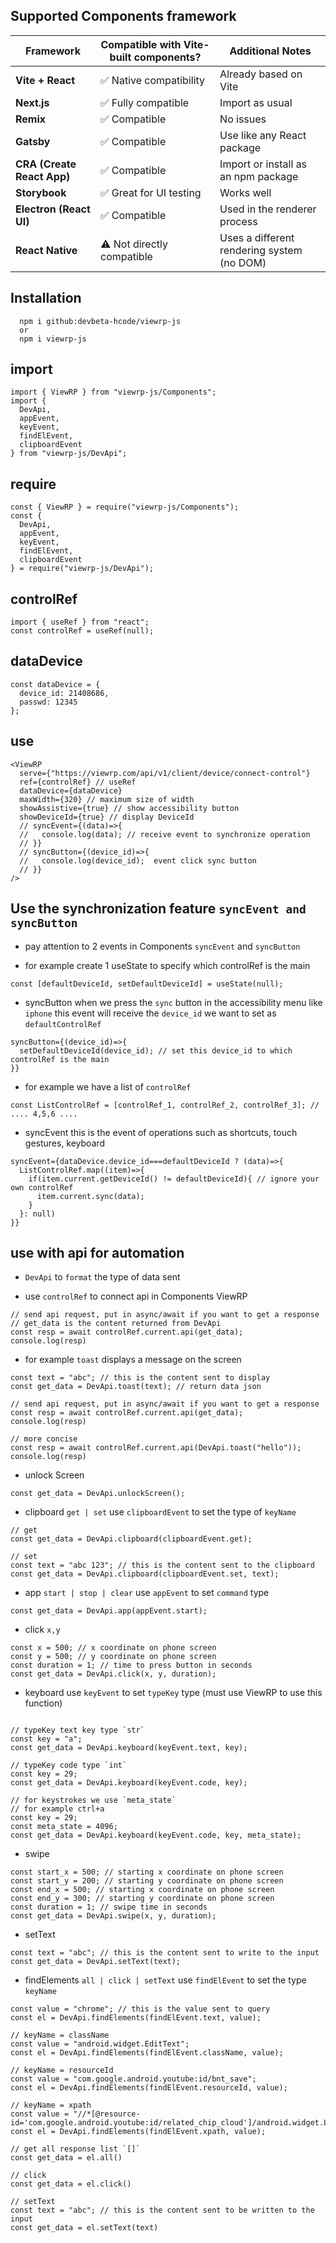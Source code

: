 ## Supported Components framework
| Framework                  | Compatible with Vite-built components?    | Additional Notes                       |
|---------------------------|--------------------------------------------|----------------------------------------|
| **Vite + React**          | ✅ Native compatibility                     | Already based on Vite                  |
| **Next.js**               | ✅ Fully compatible                         | Import as usual                        |
| **Remix**                 | ✅ Compatible                               | No issues                              |
| **Gatsby**                | ✅ Compatible                               | Use like any React package             |
| **CRA (Create React App)**| ✅ Compatible                               | Import or install as an npm package    |
| **Storybook**             | ✅ Great for UI testing                     | Works well                             |
| **Electron (React UI)**   | ✅ Compatible                               | Used in the renderer process           |
| **React Native**          | ⚠️ Not directly compatible                 | Uses a different rendering system (no DOM) |


## Installation

```node
  npm i github:devbeta-hcode/viewrp-js
  or 
  npm i viewrp-js
```

## import

```node
import { ViewRP } from "viewrp-js/Components";
import { 
  DevApi, 
  appEvent, 
  keyEvent, 
  findElEvent, 
  clipboardEvent 
} from "viewrp-js/DevApi";

```

## require

```node
const { ViewRP } = require("viewrp-js/Components");
const { 
  DevApi, 
  appEvent, 
  keyEvent, 
  findElEvent, 
  clipboardEvent 
} = require("viewrp-js/DevApi");

```

## controlRef

```node
import { useRef } from "react";
const controlRef = useRef(null);
```

## dataDevice

```node
const dataDevice = {
  device_id: 21408686,
  passwd: 12345
};
```

## use

```node
<ViewRP
  serve={"https://viewrp.com/api/v1/client/device/connect-control"}
  ref={controlRef} // useRef
  dataDevice={dataDevice}
  maxWidth={320} // maximum size of width
  showAssistive={true} // show accessibility button
  showDeviceId={true} // display DeviceId
  // syncEvent={(data)=>{
  //   console.log(data); // receive event to synchronize operation
  // }}
  // syncButton={(device_id)=>{
  //   console.log(device_id);  event click sync button
  // }}
/>
```

## Use the synchronization feature `syncEvent and syncButton`

- pay attention to 2 events in Components `syncEvent` and `syncButton`

- for example create 1 useState to specify which controlRef is the main
```node
const [defaultDeviceId, setDefaultDeviceId] = useState(null);
```

- syncButton when we press the `sync` button in the accessibility menu like `iphone` this event will receive the `device_id` we want to set as `defaultControlRef`
```node
syncButton={(device_id)=>{
  setDefaultDeviceId(device_id); // set this device_id to which controlRef is the main
}}
```

- for example we have a list of `controlRef`
```node
const ListControlRef = [controlRef_1, controlRef_2, controlRef_3]; // .... 4,5,6 ....
```

- syncEvent this is the event of operations such as shortcuts, touch gestures, keyboard
```node
syncEvent={dataDevice.device_id===defaultDeviceId ? (data)=>{
  ListControlRef.map((item)=>{
    if(item.current.getDeviceId() != defaultDeviceId){ // ignore your own controlRef
      item.current.sync(data);
    }
  }: null)
}}
```

## use with api for automation

- `DevApi` to `format` the type of data sent

- use `controlRef` to connect api in Components ViewRP
```node
// send api request, put in async/await if you want to get a response
// get_data is the content returned from DevApi
const resp = await controlRef.current.api(get_data);
console.log(resp)
```

- for example `toast` displays a message on the screen
```node
const text = "abc"; // this is the content sent to display
const get_data = DevApi.toast(text); // return data json

// send api request, put in async/await if you want to get a response
const resp = await controlRef.current.api(get_data);
console.log(resp)

// more concise
const resp = await controlRef.current.api(DevApi.toast("hello"));
console.log(resp)
```

- unlock Screen
```node
const get_data = DevApi.unlockScreen();
```

- clipboard `get | set` use `clipboardEvent` to set the type of `keyName`
```node
// get
const get_data = DevApi.clipboard(clipboardEvent.get);

// set
const text = "abc 123"; // this is the content sent to the clipboard
const get_data = DevApi.clipboard(clipboardEvent.set, text);
```

- app `start | stop | clear` use `appEvent` to set `command` type
```node
const get_data = DevApi.app(appEvent.start);
```

- click `x,y`
```node
const x = 500; // x coordinate on phone screen
const y = 500; // y coordinate on phone screen
const duration = 1; // time to press button in seconds
const get_data = DevApi.click(x, y, duration);
```

- keyboard use `keyEvent` to set `typeKey` type (must use ViewRP to use this function)
```node

// typeKey text key type `str`
const key = "a";
const get_data = DevApi.keyboard(keyEvent.text, key);

// typeKey code type `int`
const key = 29;
const get_data = DevApi.keyboard(keyEvent.code, key);

// for keystrokes we use `meta_state`
// for example ctrl+a
const key = 29;
const meta_state = 4096;
const get_data = DevApi.keyboard(keyEvent.code, key, meta_state);

```

- swipe
```node
const start_x = 500; // starting x coordinate on phone screen
const start_y = 200; // starting y coordinate on phone screen
const end_x = 500; // starting x coordinate on phone screen
const end_y = 300; // starting y coordinate on phone screen
const duration = 1; // swipe time in seconds
const get_data = DevApi.swipe(x, y, duration);
```

- setText
```node
const text = "abc"; // this is the content sent to write to the input
const get_data = DevApi.setText(text);
```

- findElements `all | click | setText` use `findElEvent` to set the type `keyName`
```node
const value = "chrome"; // this is the value sent to query
const el = DevApi.findElements(findElEvent.text, value);

// keyName = className
const value = "android.widget.EditText";
const el = DevApi.findElements(findElEvent.className, value);

// keyName = resourceId
const value = "com.google.android.youtube:id/bnt_save";
const el = DevApi.findElements(findElEvent.resourceId, value); 

// keyName = xpath 
const value = "//*[@resource-id='com.google.android.youtube:id/related_chip_cloud']/android.widget.LinearLayout[2]"; 
const el = DevApi.findElements(findElEvent.xpath, value); 

// get all response list `[]` 
const get_data = el.all() 

// click 
const get_data = el.click() 

// setText 
const text = "abc"; // this is the content sent to be written to the input 
const get_data = el.setText(text)
```
